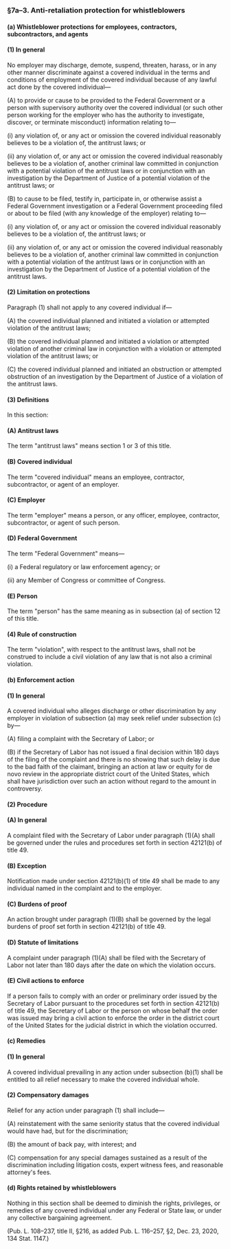 ### §7a–3. Anti-retaliation protection for whistleblowers ###

#### (a) Whistleblower protections for employees, contractors, subcontractors, and agents ####

#### (1) In general ####

No employer may discharge, demote, suspend, threaten, harass, or in any other manner discriminate against a covered individual in the terms and conditions of employment of the covered individual because of any lawful act done by the covered individual—

(A) to provide or cause to be provided to the Federal Government or a person with supervisory authority over the covered individual (or such other person working for the employer who has the authority to investigate, discover, or terminate misconduct) information relating to—

(i) any violation of, or any act or omission the covered individual reasonably believes to be a violation of, the antitrust laws; or

(ii) any violation of, or any act or omission the covered individual reasonably believes to be a violation of, another criminal law committed in conjunction with a potential violation of the antitrust laws or in conjunction with an investigation by the Department of Justice of a potential violation of the antitrust laws; or

(B) to cause to be filed, testify in, participate in, or otherwise assist a Federal Government investigation or a Federal Government proceeding filed or about to be filed (with any knowledge of the employer) relating to—

(i) any violation of, or any act or omission the covered individual reasonably believes to be a violation of, the antitrust laws; or

(ii) any violation of, or any act or omission the covered individual reasonably believes to be a violation of, another criminal law committed in conjunction with a potential violation of the antitrust laws or in conjunction with an investigation by the Department of Justice of a potential violation of the antitrust laws.

#### (2) Limitation on protections ####

Paragraph (1) shall not apply to any covered individual if—

(A) the covered individual planned and initiated a violation or attempted violation of the antitrust laws;

(B) the covered individual planned and initiated a violation or attempted violation of another criminal law in conjunction with a violation or attempted violation of the antitrust laws; or

(C) the covered individual planned and initiated an obstruction or attempted obstruction of an investigation by the Department of Justice of a violation of the antitrust laws.

#### (3) Definitions ####

In this section:

#### (A) Antitrust laws ####

The term "antitrust laws" means section 1 or 3 of this title.

#### (B) Covered individual ####

The term "covered individual" means an employee, contractor, subcontractor, or agent of an employer.

#### (C) Employer ####

The term "employer" means a person, or any officer, employee, contractor, subcontractor, or agent of such person.

#### (D) Federal Government ####

The term "Federal Government" means—

(i) a Federal regulatory or law enforcement agency; or

(ii) any Member of Congress or committee of Congress.

#### (E) Person ####

The term "person" has the same meaning as in subsection (a) of section 12 of this title.

#### (4) Rule of construction ####

The term "violation", with respect to the antitrust laws, shall not be construed to include a civil violation of any law that is not also a criminal violation.

#### (b) Enforcement action ####

#### (1) In general ####

A covered individual who alleges discharge or other discrimination by any employer in violation of subsection (a) may seek relief under subsection (c) by—

(A) filing a complaint with the Secretary of Labor; or

(B) if the Secretary of Labor has not issued a final decision within 180 days of the filing of the complaint and there is no showing that such delay is due to the bad faith of the claimant, bringing an action at law or equity for de novo review in the appropriate district court of the United States, which shall have jurisdiction over such an action without regard to the amount in controversy.

#### (2) Procedure ####

#### (A) In general ####

A complaint filed with the Secretary of Labor under paragraph (1)(A) shall be governed under the rules and procedures set forth in section 42121(b) of title 49.

#### (B) Exception ####

Notification made under section 42121(b)(1) of title 49 shall be made to any individual named in the complaint and to the employer.

#### (C) Burdens of proof ####

An action brought under paragraph (1)(B) shall be governed by the legal burdens of proof set forth in section 42121(b) of title 49.

#### (D) Statute of limitations ####

A complaint under paragraph (1)(A) shall be filed with the Secretary of Labor not later than 180 days after the date on which the violation occurs.

#### (E) Civil actions to enforce ####

If a person fails to comply with an order or preliminary order issued by the Secretary of Labor pursuant to the procedures set forth in section 42121(b) of title 49, the Secretary of Labor or the person on whose behalf the order was issued may bring a civil action to enforce the order in the district court of the United States for the judicial district in which the violation occurred.

#### (c) Remedies ####

#### (1) In general ####

A covered individual prevailing in any action under subsection (b)(1) shall be entitled to all relief necessary to make the covered individual whole.

#### (2) Compensatory damages ####

Relief for any action under paragraph (1) shall include—

(A) reinstatement with the same seniority status that the covered individual would have had, but for the discrimination;

(B) the amount of back pay, with interest; and

(C) compensation for any special damages sustained as a result of the discrimination including litigation costs, expert witness fees, and reasonable attorney's fees.

#### (d) Rights retained by whistleblowers ####

Nothing in this section shall be deemed to diminish the rights, privileges, or remedies of any covered individual under any Federal or State law, or under any collective bargaining agreement.

(Pub. L. 108–237, title II, §216, as added Pub. L. 116–257, §2, Dec. 23, 2020, 134 Stat. 1147.)